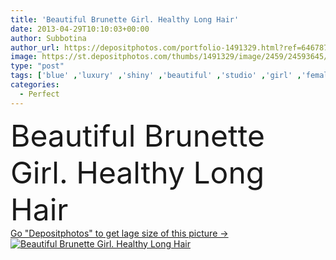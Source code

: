 ```yaml
---
title: 'Beautiful Brunette Girl. Healthy Long Hair'
date: 2013-04-29T10:10:03+00:00
author: Subbotina
author_url: https://depositphotos.com/portfolio-1491329.html?ref=64678756
image: https://st.depositphotos.com/thumbs/1491329/image/2459/24593645/api_thumb_450.jpg?forcejpeg=true
type: "post"
tags: ['blue' ,'luxury' ,'shiny' ,'beautiful' ,'studio' ,'girl' ,'female' ,'young' ,'women' ,'beauty' ,'model' ,'portrait' ,'hair' ,'shine' ,'health' ,'healthy' ,'healthcare' ,'face' ,'care' ,'brunette' ,'black' ,'extension' ,'dark' ,'cut' ,'style' ,'fashion' ,'skin' ,'smooth' ,'necklace' ,'luxurious' ,'glamour' ,'pure' ,'woman' ,'cosmetic' ,'makeup' ,'salon' ,'grey' ,'hairstyle' ,'haircut' ,'long' ,'profile' ,'coloring' ,'look' ,'perfect' ,'glossy' ,'gloss' ,'wellness' ,'straight' ,'haircare' ,'glam' ]
categories: 
  - Perfect
---
```

<div aling="center">
            <font size="60"> Beautiful Brunette Girl. Healthy Long Hair</font>   
</div>
<div>
    <a href='https://st.depositphotos.com/thumbs/1491329/image/2459/24593645/api_thumb_450.jpg?forcejpeg=true?ref=64678756' target=_blank > Go "Depositphotos" to get lage size of this picture ->
        <img href='https://st.depositphotos.com/thumbs/1491329/image/2459/24593645/api_thumb_450.jpg?forcejpeg=true?ref=64678756' src='https://st.depositphotos.com/1491329/2459/i/950/depositphotos_24593645-stock-photo-beautiful-brunette-girl-healthy-long.jpg?forcejpeg=true' alt='Beautiful Brunette Girl. Healthy Long Hair' >
    </a>
</div>

